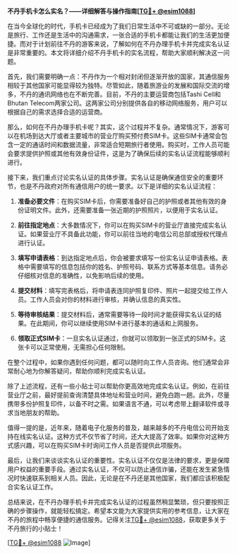 **不丹手机卡怎么实名？——详细解答与操作指南[[TG💪+ @esim1088](https://t.me/s/esim1088)]**

在当今全球化的时代，手机卡已经成为了我们日常生活中不可或缺的一部分。无论是旅行、工作还是生活中的沟通需求，一张合适的手机卡都能让我们的生活更加便捷。而对于计划前往不丹的游客来说，了解如何在不丹办理手机卡并完成实名认证是非常重要的。本文将详细介绍不丹手机卡的实名流程，帮助大家顺利解决这一问题。

首先，我们需要明确一点：不丹作为一个相对封闭但逐渐开放的国家，其通信服务相较于其他国家可能显得较为独特。尽管如此，随着旅游业的发展和国际交流的增多，不丹的通讯网络也在不断完善。目前，不丹的主要运营商包括Tashi Cell和Bhutan Telecom两家公司。这两家公司分别提供各自的移动网络服务，用户可以根据自己的需求选择合适的运营商。

那么，如何在不丹办理手机卡呢？其实，这个过程并不复杂。通常情况下，游客可以在机场到达大厅或者主要城市的营业厅购买预付费SIM卡。这些SIM卡通常会包含一定的通话时间和数据流量，非常适合短期旅行者使用。购买时，工作人员可能会要求提供护照或其他有效身份证件，这是为了确保后续的实名认证流程能够顺利进行。

接下来，我们重点讨论实名认证的具体步骤。实名认证是确保通信安全的重要环节，也是不丹政府对所有通信用户的统一要求。以下是详细的实名认证流程：

1. **准备必要文件**：在购买SIM卡后，你需要准备好自己的护照或者其他有效的身份证明文件。此外，还需要准备一张近期的护照照片，以便用于实名认证。

2. **前往指定地点**：大多数情况下，你可以在购买SIM卡的营业厅直接完成实名认证。如果营业厅不具备此功能，你可以前往当地的电信公司总部或授权代理点进行认证。

3. **填写申请表格**：到达指定地点后，你会被要求填写一份实名认证申请表格。表格中需要填写的信息包括你的姓名、护照号码、联系方式等基本信息。请务必仔细核对信息的准确性，以免影响后续的使用。

4. **提交材料**：填写完表格后，将申请表连同护照复印件、照片一起提交给工作人员。工作人员会对你的材料进行审核，并确认信息的真实性。

5. **等待审核结果**：提交材料后，通常需要等待一段时间才能获得实名认证的结果。在此期间，你可以继续使用SIM卡进行基本的通话和上网服务。

6. **领取正式SIM卡**：一旦实名认证通过，你就可以领取到一张正式的SIM卡。这张卡可以正常使用，无需担心任何限制。

在整个过程中，如果你遇到任何问题，都可以随时向工作人员咨询。他们通常会非常耐心地为你解答疑问，帮助你顺利完成实名认证。

除了上述流程，还有一些小贴士可以帮助你更高效地完成实名认证。例如，在前往营业厅之前，最好提前查询清楚具体地址和营业时间，避免白跑一趟。此外，尽量携带多份护照复印件，以备不时之需。如果语言不通，可以考虑带上翻译软件或寻求当地朋友的帮助。

值得一提的是，近年来，随着电子化服务的普及，越来越多的不丹电信公司开始支持在线实名认证。这种方式不仅节省了时间，还大大提高了效率。如果你对这种方式感兴趣，可以在购买SIM卡时询问工作人员是否提供此项服务。

最后，让我们来谈谈实名认证的重要性。实名认证不仅仅是法律的要求，更是保障用户权益的重要手段。通过实名认证，不仅可以防止通信诈骗，还能在发生紧急情况时快速联系到相关人员。因此，无论是在不丹还是其他国家，我们都应该积极配合实名认证工作。

总结来说，在不丹办理手机卡并完成实名认证的过程虽然稍显繁琐，但只要按照正确的步骤操作，就能轻松搞定。希望本文能为大家提供实用的参考信息，让大家在不丹的旅程中畅享便捷的通信服务。记得关注[TG💪+ @esim1088](https://t.me/s/esim1088)，获取更多关于不丹旅行的小贴士！

[[TG💪+ @esim1088](https://t.me/s/esim1088) ![Image](https://i.postimg.cc/4NQfJmqS/Snipaste-2025-05-13-00-14-12.png)]